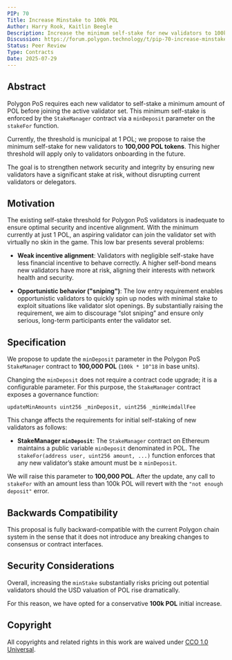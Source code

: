```yaml
---
PIP: 70  
Title: Increase Minstake to 100k POL  
Author: Harry Rook, Kaitlin Beegle  
Description: Increase the minimum self-stake for new validators to 100k POL  
Discussion: https://forum.polygon.technology/t/pip-70-increase-minstake-to-100k-pol/21176
Status: Peer Review 
Type: Contracts  
Date: 2025-07-29  
---
```


## Abstract

Polygon PoS requires each new validator to self-stake a minimum amount of POL before joining the active validator set. This minimum self-stake is enforced by the `StakeManager` contract via a `minDeposit` parameter on the `stakeFor` function.  

Currently, the threshold is municipal at 1 POL; we propose to raise the minimum self-stake for new validators to **100,000 POL tokens**. This higher threshold will apply only to validators onboarding in the future.  

The goal is to strengthen network security and integrity by ensuring new validators have a significant stake at risk, without disrupting current validators or delegators.

## Motivation

The existing self-stake threshold for Polygon PoS validators is inadequate to ensure optimal security and incentive alignment. With the minimum currently at just 1 POL, an aspiring validator can join the validator set with virtually no skin in the game. This low bar presents several problems:

- **Weak incentive alignment**: Validators with negligible self-stake have less financial incentive to behave correctly. A higher self-bond means new validators have more at risk, aligning their interests with network health and security.

- **Opportunistic behavior ("sniping")**: The low entry requirement enables opportunistic validators to quickly spin up nodes with minimal stake to exploit situations like validator slot openings. By substantially raising the requirement, we aim to discourage “slot sniping” and ensure only serious, long-term participants enter the validator set.

## Specification

We propose to update the `minDeposit` parameter in the Polygon PoS `StakeManager` contract to **100,000 POL** (`100k * 10^18` in base units).  

Changing the `minDeposit` does not require a contract code upgrade; it is a configurable parameter. For this purpose, the `StakeManager` contract exposes a governance function:

```solidity
updateMinAmounts uint256 _minDeposit, uint256 _minHeimdallFee
```

This change affects the requirements for initial self-staking of new validators as follows:

- **StakeManager `minDeposit`**: The `StakeManager` contract on Ethereum maintains a public variable `minDeposit` denominated in POL. The `stakeFor(address user, uint256 amount, ...)` function enforces that any new validator’s stake amount must be ≥ `minDeposit`.  

We will raise this parameter to **100,000 POL**. After the update, any call to `stakeFor` with an amount less than 100k POL will revert with the `"not enough deposit"` error.

## Backwards Compatibility

This proposal is fully backward-compatible with the current Polygon chain system in the sense that it does not introduce any breaking changes to consensus or contract interfaces.

## Security Considerations

Overall, increasing the `minStake` substantially risks pricing out potential validators should the USD valuation of POL rise dramatically.  

For this reason, we have opted for a conservative **100k POL** initial increase.

## Copyright

All copyrights and related rights in this work are waived under [CCO 1.0 Universal](https://creativecommons.org/publicdomain/zero/1.0/legalcode).

